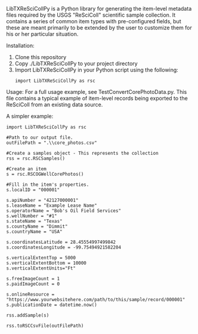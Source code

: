 LibTXReSciCollPy is a Python library for generating the item-level metadata files required by the USGS "ReSciColl" scientific sample collection.  It contains a series of common item types with pre-configured fields, but these are meant primarily to be extended by the user to customize them for his or her particular situation.

Installation:
1.  Clone this repository
2.  Copy ./LibTXReSciCollPy to your project directory
3.  Import LibTXReSciCollPy in your Python script using the following:
	```
	import LibTXReSciCollPy as rsc
	```

Usage:  For a full usage example, see TestConvertCorePhotoData.py.  This file contains a typical example of item-level records being exported to the ReSciColl from an existing data source.

A simpler example:

```
import LibTXReSciCollPy as rsc

#Path to our output file.
outFilePath = ".\\core_photos.csv"

#Create a samples object - This represents the collection
rss = rsc.RSCSamples()

#Create an item
s = rsc.RSCOGWellCorePhotos()
 
#Fill in the item's properties.
s.localID = "000001"

s.apiNumber = "42127000001"
s.leaseName = "Example Lease Name"
s.operatorName = "Bob's Oil Field Services"
s.wellNumber = "#1"
s.stateName = "Texas"
s.countyName = "Dimmit"
s.countryName = "USA"
    
s.coordinatesLatitude = 28.45554997499842
s.coordinatesLongitude = -99.75494921582204

s.verticalExtentTop = 5000
s.verticalExtentBottom = 10000
s.verticalExtentUnits="Ft"

s.freeImageCount = 1
s.paidImageCount = 0

s.onlineResource = "https://www.yourwebsitehere.com/path/to/this/sample/record/000001"
s.publicationDate = datetime.now()

rss.addSample(s)

rss.toRSCCsvFile(outFilePath)

```

